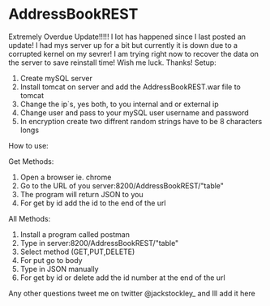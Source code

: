 # AddressBookREST
Extremely Overdue Update!!!!! I lot has happened since I last posted an update! I had mys server up for a bit but currently it is down due to a corrupted kernel on my sevrer! I am trying right now to recover the data on the server to save reinstall time! Wish me luck. Thanks!
Setup:
1. Create mySQL server
2. Install tomcat on server and add the AddressBookREST.war file to tomcat
3. Change the ip`s, yes both, to you internal and or external ip
4. Change user and pass to your mySQL user username and password
5. In encryption create two diffrent random strings have to be 8 characters longs

How to use:

Get Methods:
  1. Open a browser ie. chrome
  2. Go to the URL of you server:8200/AddressBookREST/"table"
  3. The program will return JSON to you
  4. For get by id add the id to the end of the url

All Methods:
  1. Install a program called postman
  2. Type in server:8200/AddressBookREST/"table"
  3. Select method (GET,PUT,DELETE)
  4. For put go to body
  5. Type in JSON manually
  6. For get by id or delete add the id number at the end of the url

Any other questions tweet me on twitter @jackstockley_ and Ill add it here
